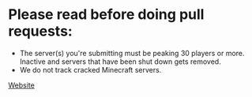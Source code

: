 # Please read before doing pull requests: 
- The server(s) you're submitting must be peaking 30 players or more. Inactive and servers that have been shut down gets removed.
- We do not track cracked Minecraft servers.


[Website](https://smptracker.net)
